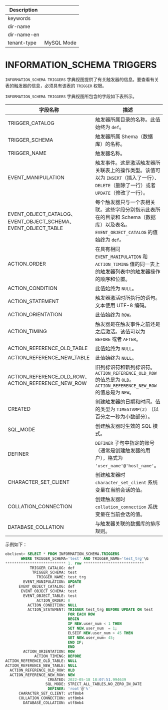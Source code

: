 | Description   |                 |
|---------------|-----------------|
| keywords      |                 |
| dir-name      |                 |
| dir-name-en   |                 |
| tenant-type   | MySQL Mode      |

# INFORMATION_SCHEMA TRIGGERS 

`INFORMATION_SCHEMA TRIGGERS` 字典视图提供了有关触发器的信息。要查看有关表的触发器的信息，必须具有该表的 `TRIGGER` 权限。

`INFORMATION_SCHEMA TRIGGERS` 字典视图所包含的字段如下表所示。


|         字段名称        |         描述     |
|------------------------|------------------|
| TRIGGER_CATALOG                                              | 触发器所属目录的名称。此值始终为 `def`。   |
| TRIGGER_SCHEMA                                               | 触发器所属 Shema（数据库）的名称。    |
| TRIGGER_NAME                                                 | 触发器名称。  |
| EVENT_MANIPULATION                                           | 触发事件。这是激活触发器所关联表上的操作类型。该值可以为 `INSERT`（插入了一行）、`DELETE`（删除了一行）或者 `UPDATE`（修改了一行）。     |
| EVENT_OBJECT_CATALOG、EVENT_OBJECT_SCHEMA、 EVENT_OBJECT_TABLE | 每个触发器只与一个表相关联。这些字段分别指示此表所在的目录和 Schema（数据库）以及表名。`EVENT_OBJECT_CATALOG` 的值始终为 `def`。    |
| ACTION_ORDER                                                 | 在具有相同 `EVENT_MANIPULATION` 和 `ACTION_TIMING` 值的同一表上的触发器列表中的触发器操作的顺序和位置。    |
| ACTION_CONDITION                                             | 此值始终为 `NULL`。   |
| ACTION_STATEMENT                                             | 触发器激活时所执行的语句。文本使用 UTF-8 编码。     |
| ACTION_ORIENTATION                                           | 此值始终为 `ROW`。  |
| ACTION_TIMING                                                | 触发器是在触发事件之前还是之后激活。该值可以为 `BEFORE` 或者 `AFTER`。   |
| ACTION_REFERENCE_OLD_TABLE                                   | 此值始终为 `NULL`。 |
| ACTION_REFERENCE_NEW_TABLE                                   | 此值始终为 `NULL`。  |
| ACTION_REFERENCE_OLD_ROW、ACTION_REFERENCE_NEW_ROW            | 旧列标识符和新列标识符。 `ACTION_REFERENCE_OLD_ROW`  的值总是为 `OLD`。 `ACTION_REFERENCE_NEW_ROW` 的值总是为 `NEW`。 |
| CREATED                                                      | 创建触发器的日期和时间。值的类型为 `TIMESTAMP(2)` （以百分之一秒为小数部分）。 |
| SQL_MODE                                                     | 创建触发器时生效的 SQL 模式。   |
| DEFINER                                                      | `DEFINER` 子句中指定的账号（通常是创建触发器的用户），格式为 `'user_name'@'host_name'`。  |
| CHARACTER_SET_CLIENT                                         | 创建触发器时 `character_set_client` 系统变量在当前会话的值。     |
| COLLATION_CONNECTION                                         | 创建触发器时 `collation_connection` 系统变量在当前会话的值。   |
| DATABASE_COLLATION                                           | 与触发器关联的数据库的排序规则。  |


示例如下：

```sql
obclient> SELECT * FROM INFORMATION_SCHEMA.TRIGGERS
       WHERE TRIGGER_SCHEMA='test' AND TRIGGER_NAME='test_trg'\G
*************************** 1. row ***************************
           TRIGGER_CATALOG: def
            TRIGGER_SCHEMA: test
              TRIGGER_NAME: test_trg
        EVENT_MANIPULATION: UPDATE
      EVENT_OBJECT_CATALOG: def
       EVENT_OBJECT_SCHEMA: test
        EVENT_OBJECT_TABLE: test
              ACTION_ORDER: 0
          ACTION_CONDITION: NULL
          ACTION_STATEMENT: TRIGGER test_trg BEFORE UPDATE ON test
                            FOR EACH ROW
                            BEGIN
                            IF NEW.user_num < 1 THEN
                            SET NEW.user_num  = 1;
                            ELSEIF NEW.user_num > 45 THEN
                            SET NEW.user_num= 45;
                            END IF;
                            END
        ACTION_ORIENTATION: ROW
             ACTION_TIMING: BEFORE
ACTION_REFERENCE_OLD_TABLE: NULL
ACTION_REFERENCE_NEW_TABLE: NULL
  ACTION_REFERENCE_OLD_ROW: OLD
  ACTION_REFERENCE_NEW_ROW: NEW
                   CREATED: 2022-05-18 18:07:51.994639
                  SQL_MODE: STRICT_ALL_TABLES,NO_ZERO_IN_DATE
                   DEFINER: 'root'@'%'
      CHARACTER_SET_CLIENT: utf8mb4
      COLLATION_CONNECTION: utf8mb4
        DATABASE_COLLATION: utf8mb4
```